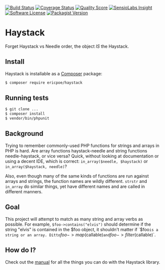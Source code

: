 [![Build Status](https://img.shields.io/travis/ericpoe/haystack/master.svg?style=flat-square)](https://travis-ci.org/ericpoe/haystack)
[![Coverage Status](https://img.shields.io/scrutinizer/coverage/g/ericpoe/haystack.svg?style=flat-square)](https://scrutinizer-ci.com/g/ericpoe/haystack/code-structure)
[![Quality Score](https://img.shields.io/scrutinizer/g/ericpoe/haystack.svg?style=flat-square)](https://scrutinizer-ci.com/g/ericpoe/haystack)
[![SensioLabs Insight](https://img.shields.io/sensiolabs/i/a37859b2-cb28-4426-b488-dabdf483a192.svg?style=flat-square)](https://insight.sensiolabs.com/projects/a37859b2-cb28-4426-b488-dabdf483a192)
[![Software License](https://img.shields.io/badge/license-MIT-brightgreen.svg?style=flat-square)](LICENSE.md)
[![Packagist Version](https://img.shields.io/packagist/v/ericpoe/haystack.svg?style=flat-square)](https://packagist.org/packages/ericpoe/haystack)

# Haystack
Forget Haystack vs Needle order, the object *IS* the Haystack.

## Install
Haystack is installable as a [Composer](http://getcomposer.org) package:

```sh
$ composer require ericpoe/haystack
```

## Running tests

```sh
$ git clone ...
$ composer install
$ vendor/bin/phpunit
```

## Background
Trying to remember commonly-used PHP functions for strings and arrays in PHP is hard. Are array functions
haystack-needle and string functions needle-haystack, or vice versa? Quick, without looking at documentation or using
a decent IDE, which is correct: `in_array($needle, $haystack)` or `in_array($haystack, needle)`?

Also, even though many of the same kinds of functions are run against arrays and strings, the function names are
wildly different. `strstr` and `in_array` do similar things, yet have different names and are called in
different manners.

## Goal
This project will attempt to match as many string and array verbs as possible. For example, `$foo->contains("elvis")`
should determine if the string "elvis" is contained in the $foo object, it shouldn't matter if `$foo` is a string or
an array. Ditto `$foo->map($callable)` and `$foo->filter($callable)`.

## How do I?
Check out the [manual](docs/manual.md) for all the things you can do with the Haystack library.
